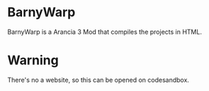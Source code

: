 # BarnyWarp
BarnyWarp is a Arancia 3 Mod that compiles the projects in HTML.
# Warning
There's no a website, so this can be opened on codesandbox.

